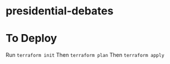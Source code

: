 # presidential-debates

# To Deploy
Run `terraform init`
Then `terraform plan`
Then `terraform apply`

